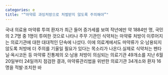 ```yaml
---
categories: e
title: "“마약류 과잉처방으로 처벌받지 않도록 주의해야”"
---
```

국내 의료용 마약류 투여 환자가 최근 들어 증가세를 보여 작년에만 약 1884만 명, 국민의 2.7명 중 1명이 투여한 것으로 나타나 주무 기관인 식약처는 마약류 처방이 이루어지는 의료기관에 대한 대대적인 단속에 나섰다. 이에 의료계에서도 마약류가 오·남용되지 않도록 처방에 더 주의를 기울일 필요가 있다는 목소리가 나온다.실제로 식약처는 펜타닐·옥시코돈 등 마약류 진통제의 오·남용 처방이 의심되는 의료기관 49개소를 지난 6월20일부터 24일까지 점검한 결과, 마약류관리법을 위반한 의료기관 34개소와 환자 16명을 적발·조치한 바